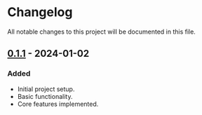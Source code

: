 # Changelog

All notable changes to this project will be documented in this file.

## [0.1.1] - 2024-01-02

### Added

- Initial project setup.
- Basic functionality.
- Core features implemented.

[0.1.1]: https://github.com/JaleXHolguin/tailwindcss-grid-areas/releases/tag/v0.1.1
